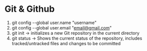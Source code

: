 # Git & Github

1. git config --global user.name "username"
2. git config --global user.email "email@gmail.com"
3. git init -> initializes a new Git repository in the current directory
4. git status -> Shows the current status of the repository, includes tracked/untracked files and changes to be committed
